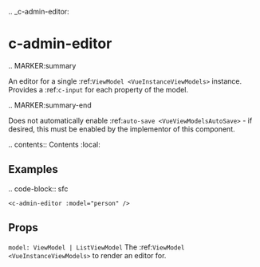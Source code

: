 .. _c-admin-editor:

c-admin-editor
==============

.. MARKER:summary
    
An editor for a single :ref:`ViewModel <VueInstanceViewModels>` instance. Provides a :ref:`c-input` for each property of the model.

.. MARKER:summary-end

Does not automatically enable :ref:`auto-save <VueViewModelsAutoSave>` - if desired, this must be enabled by the implementor of this component.

.. contents:: Contents
    :local:

Examples
--------

.. code-block:: sfc

    <c-admin-editor :model="person" />

Props
-----

`model: ViewModel | ListViewModel`
    The :ref:`ViewModel <VueInstanceViewModels>` to render an editor for.



